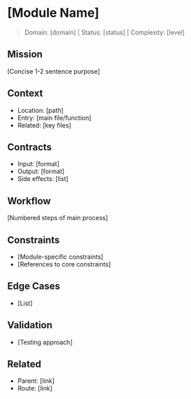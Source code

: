 # [Module Name]

> Domain: [domain] | Status: [status] | Complexity: [level]

## Mission

[Concise 1-2 sentence purpose]

## Context

- Location: [path]
- Entry: [main file/function]
- Related: [key files]

## Contracts

- Input: [format]
- Output: [format]
- Side effects: [list]

## Workflow

[Numbered steps of main process]

## Constraints

- [Module-specific constraints]
- [References to core constraints]

## Edge Cases

- [List]

## Validation

- [Testing approach]

## Related

- Parent: [link]
- Route: [link]
